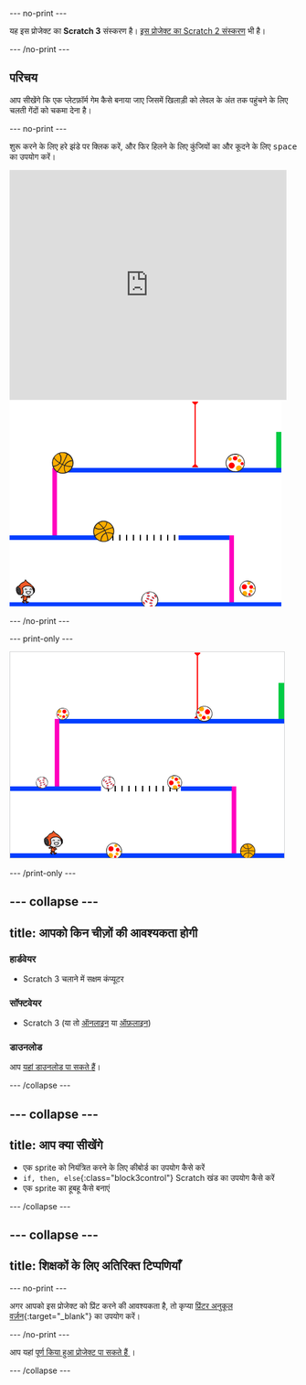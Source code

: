 \--- no-print \---

यह इस प्रोजेक्ट का **Scratch 3** संस्करण है। [इस प्रोजेक्ट का Scratch 2 संस्करण](https://projects.raspberrypi.org/en/projects/dodgeball-scratch2) भी है।

\--- /no-print \---

## परिचय

आप सीखेंगे कि एक प्लेटफ़ॉर्म गेम कैसे बनाया जाए जिसमें खिलाड़ी को लेवल के अंत तक पहुंचने के लिए चलती गेंदों को चकमा देना है।

\--- no-print \---

शुरू करने के लिए हरे झंडे पर क्लिक करें, और फिर हिलने के लिए कुंजियों का और कूदने के लिए <kbd>space</kbd> का उपयोग करें।

<div class="scratch-preview">
  <iframe allowtransparency="true" width="485" height="402" src="https://scratch.mit.edu/projects/embed/251809924/?autostart=false" frameborder="0" scrolling="no"></iframe>
  <img src="images/dodge-final.png">
</div>

\--- /no-print \---

\--- print-only \---

![डॉजबॉल खेल खेला जा रहा है](images/dodgeball-showcase.png)

\--- /print-only \---

## \--- collapse \---

## title: आपको किन चीज़ों की आवश्यकता होगी

### हार्डवेयर

+ Scratch 3 चलाने में सक्षम कंप्यूटर

### सॉफ्टवेयर

+ Scratch 3 (या तो [ऑनलाइन](https://scratch.mit.edu/projects/editor/) या [ऑफ़लाइन](https://scratch.mit.edu/download/))

### डाउनलोड

आप [यहां डाउनलोड पा सकते हैं](https://rpf.io/p/en/dodgeball-go)।

\--- /collapse \---

## \--- collapse \---

## title: आप क्या सीखेंगे

+ एक sprite को नियंत्रित करने के लिए कीबोर्ड का उपयोग कैसे करें
+ `if, then, else`{:class="block3control"} Scratch खंड का उपयोग कैसे करें
+ एक sprite का हूबहू कैसे बनाएं

\--- /collapse \---

## \--- collapse \---

## title: शिक्षकों के लिए अतिरिक्त टिप्पणियाँ

\--- no-print \---

अगर आपको इस प्रोजेक्ट को प्रिंट करने की आवश्यकता है, तो कृप्या [प्रिंटर अनुकूल वर्ज़न](https://projects.raspberrypi.org/en/projects/dodgeball/print){:target="_blank"} का उपयोग करें।

\--- /no-print \---

आप यहां [ पूर्ण किया हुआ प्रोजेक्ट पा सकते हैं ](https://rpf.io/p/en/dodgeball-get)।

\--- /collapse \---